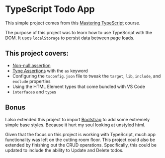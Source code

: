 # TypeScript Todo App

This simple project comes from this [Mastering TypeScript](https://www.udemy.com/course/learn-typescript/) course.

The purpose of this project was to learn how to use TypeScript with the DOM. It uses [`localStorage`](https://developer.mozilla.org/en-US/docs/Web/API/Window/localStorage) to persist data between page loads.

## This project covers:

- [Non-null assertion](https://learntypescript.dev/07/l2-non-null-assertion-operator)
- [Type Assertions](https://www.typescriptlang.org/docs/handbook/advanced-types.html) with the `as` keyword
- Configuring the `tsconfig.json` file to tweak the `target`, `lib`, `include`, and `exclude` properties
- Using the HTML Element types that come bundled with VS Code
- `interface`s and `type`s

## Bonus

I also extended this project to import [Bootstrap](https://getbootstrap.com/) to add some extremely simple base styles. Because it hurt my soul looking at unstyled html.

Given that the focus on this project is working with TypeScript, much app functionality was left on the cutting room floor. This project could also be extended by finishing out the CRUD operations. Specifically, this could be updated to include the ability to Update and Delete todos.
